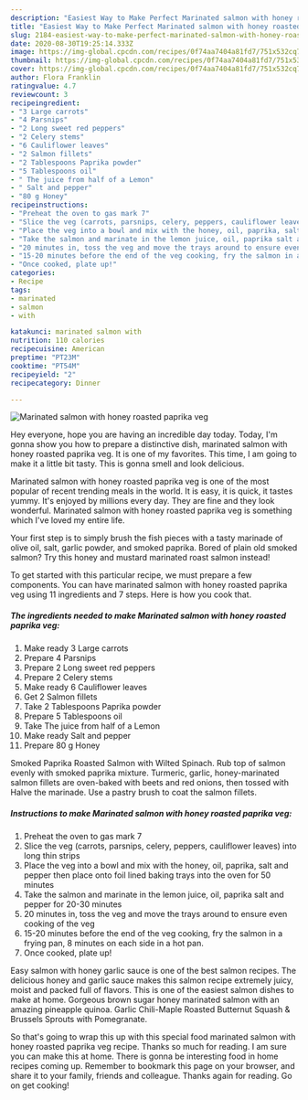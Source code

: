 ```yaml
---
description: "Easiest Way to Make Perfect Marinated salmon with honey roasted paprika veg"
title: "Easiest Way to Make Perfect Marinated salmon with honey roasted paprika veg"
slug: 2184-easiest-way-to-make-perfect-marinated-salmon-with-honey-roasted-paprika-veg
date: 2020-08-30T19:25:14.333Z
image: https://img-global.cpcdn.com/recipes/0f74aa7404a81fd7/751x532cq70/marinated-salmon-with-honey-roasted-paprika-veg-recipe-main-photo.jpg
thumbnail: https://img-global.cpcdn.com/recipes/0f74aa7404a81fd7/751x532cq70/marinated-salmon-with-honey-roasted-paprika-veg-recipe-main-photo.jpg
cover: https://img-global.cpcdn.com/recipes/0f74aa7404a81fd7/751x532cq70/marinated-salmon-with-honey-roasted-paprika-veg-recipe-main-photo.jpg
author: Flora Franklin
ratingvalue: 4.7
reviewcount: 3
recipeingredient:
- "3 Large carrots"
- "4 Parsnips"
- "2 Long sweet red peppers"
- "2 Celery stems"
- "6 Cauliflower leaves"
- "2 Salmon fillets"
- "2 Tablespoons Paprika powder"
- "5 Tablespoons oil"
- " The juice from half of a Lemon"
- " Salt and pepper"
- "80 g Honey"
recipeinstructions:
- "Preheat the oven to gas mark 7"
- "Slice the veg (carrots, parsnips, celery, peppers, cauliflower leaves) into long thin strips"
- "Place the veg into a bowl and mix with the honey, oil, paprika, salt and pepper then place onto foil lined baking trays into the oven for 50 minutes"
- "Take the salmon and marinate in the lemon juice, oil, paprika salt and pepper for 20-30 minutes"
- "20 minutes in, toss the veg and move the trays around to ensure even cooking of the veg"
- "15-20 minutes before the end of the veg cooking, fry the salmon in a frying pan, 8 minutes on each side in a hot pan."
- "Once cooked, plate up!"
categories:
- Recipe
tags:
- marinated
- salmon
- with

katakunci: marinated salmon with 
nutrition: 110 calories
recipecuisine: American
preptime: "PT23M"
cooktime: "PT54M"
recipeyield: "2"
recipecategory: Dinner

---
```



![Marinated salmon with honey roasted paprika veg](https://img-global.cpcdn.com/recipes/0f74aa7404a81fd7/751x532cq70/marinated-salmon-with-honey-roasted-paprika-veg-recipe-main-photo.jpg)

Hey everyone, hope you are having an incredible day today. Today, I'm gonna show you how to prepare a distinctive dish, marinated salmon with honey roasted paprika veg. It is one of my favorites. This time, I am going to make it a little bit tasty. This is gonna smell and look delicious.

Marinated salmon with honey roasted paprika veg is one of the most popular of recent trending meals in the world. It is easy, it is quick, it tastes yummy. It's enjoyed by millions every day. They are fine and they look wonderful. Marinated salmon with honey roasted paprika veg is something which I've loved my entire life.

Your first step is to simply brush the fish pieces with a tasty marinade of olive oil, salt, garlic powder, and smoked paprika. Bored of plain old smoked salmon? Try this honey and mustard marinated roast salmon instead!


To get started with this particular recipe, we must prepare a few components. You can have marinated salmon with honey roasted paprika veg using 11 ingredients and 7 steps. Here is how you cook that.

<!--inarticleads1-->

##### The ingredients needed to make Marinated salmon with honey roasted paprika veg:

1. Make ready 3 Large carrots
1. Prepare 4 Parsnips
1. Prepare 2 Long sweet red peppers
1. Prepare 2 Celery stems
1. Make ready 6 Cauliflower leaves
1. Get 2 Salmon fillets
1. Take 2 Tablespoons Paprika powder
1. Prepare 5 Tablespoons oil
1. Take  The juice from half of a Lemon
1. Make ready  Salt and pepper
1. Prepare 80 g Honey


Smoked Paprika Roasted Salmon with Wilted Spinach. Rub top of salmon evenly with smoked paprika mixture. Turmeric, garlic, honey-marinated salmon fillets are oven-baked with beets and red onions, then tossed with Halve the marinade. Use a pastry brush to coat the salmon fillets. 

<!--inarticleads2-->

##### Instructions to make Marinated salmon with honey roasted paprika veg:

1. Preheat the oven to gas mark 7
1. Slice the veg (carrots, parsnips, celery, peppers, cauliflower leaves) into long thin strips
1. Place the veg into a bowl and mix with the honey, oil, paprika, salt and pepper then place onto foil lined baking trays into the oven for 50 minutes
1. Take the salmon and marinate in the lemon juice, oil, paprika salt and pepper for 20-30 minutes
1. 20 minutes in, toss the veg and move the trays around to ensure even cooking of the veg
1. 15-20 minutes before the end of the veg cooking, fry the salmon in a frying pan, 8 minutes on each side in a hot pan.
1. Once cooked, plate up!


Easy salmon with honey garlic sauce is one of the best salmon recipes. The delicious honey and garlic sauce makes this salmon recipe extremely juicy, moist and packed full of flavors. This is one of the easiest salmon dishes to make at home. Gorgeous brown sugar honey marinated salmon with an amazing pineapple quinoa. Garlic Chili-Maple Roasted Butternut Squash &amp; Brussels Sprouts with Pomegranate. 

So that's going to wrap this up with this special food marinated salmon with honey roasted paprika veg recipe. Thanks so much for reading. I am sure you can make this at home. There is gonna be interesting food in home recipes coming up. Remember to bookmark this page on your browser, and share it to your family, friends and colleague. Thanks again for reading. Go on get cooking!

